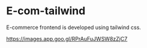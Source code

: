 # E-com-tailwind
E-commerce frontend  is developed using tailwind css.


https://images.app.goo.gl/RPrAuFuJWSW8zZjC7
